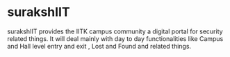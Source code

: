 # surakshIIT
surakshIIT provides the IITK campus community a digital portal for security related things. It will deal mainly with day to day functionalities like Campus and Hall level entry and exit , Lost and Found and related things.
